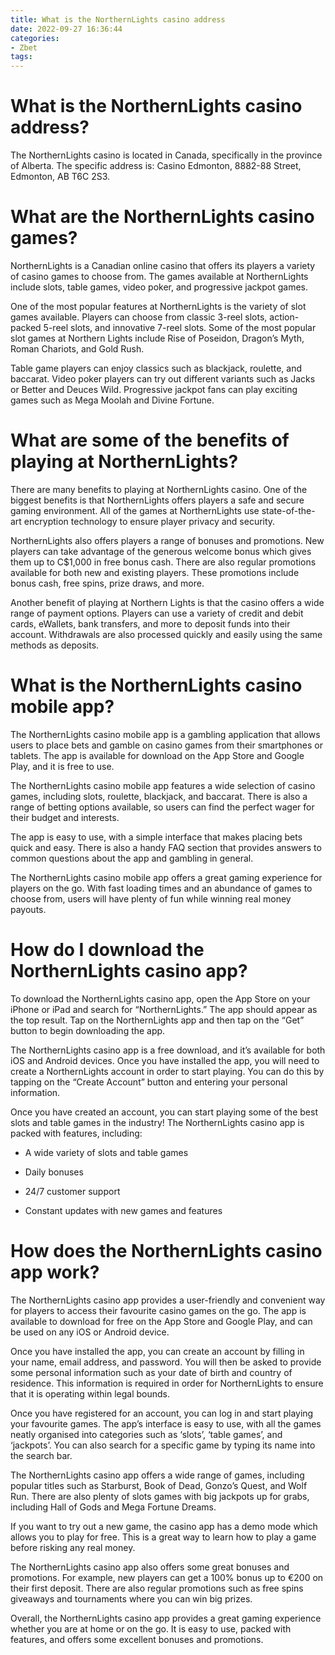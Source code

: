 ```yaml
---
title: What is the NorthernLights casino address
date: 2022-09-27 16:36:44
categories:
- Zbet
tags:
---
```



#  What is the NorthernLights casino address?

The NorthernLights casino is located in Canada, specifically in the province of Alberta. The specific address is: Casino Edmonton, 8882-88 Street, Edmonton, AB T6C 2S3.

#  What are the NorthernLights casino games?

NorthernLights is a Canadian online casino that offers its players a variety of casino games to choose from. The games available at NorthernLights include slots, table games, video poker, and progressive jackpot games.

One of the most popular features at NorthernLights is the variety of slot games available. Players can choose from classic 3-reel slots, action-packed 5-reel slots, and innovative 7-reel slots. Some of the most popular slot games at Northern Lights include Rise of Poseidon, Dragon’s Myth, Roman Chariots, and Gold Rush.

Table game players can enjoy classics such as blackjack, roulette, and baccarat. Video poker players can try out different variants such as Jacks or Better and Deuces Wild. Progressive jackpot fans can play exciting games such as Mega Moolah and Divine Fortune.

# What are some of the benefits of playing at NorthernLights?

There are many benefits to playing at NorthernLights casino. One of the biggest benefits is that NorthernLights offers players a safe and secure gaming environment. All of the games at NorthernLights use state-of-the-art encryption technology to ensure player privacy and security.

NorthernLights also offers players a range of bonuses and promotions. New players can take advantage of the generous welcome bonus which gives them up to C$1,000 in free bonus cash. There are also regular promotions available for both new and existing players. These promotions include bonus cash, free spins, prize draws, and more.

Another benefit of playing at Northern Lights is that the casino offers a wide range of payment options. Players can use a variety of credit and debit cards, eWallets, bank transfers, and more to deposit funds into their account. Withdrawals are also processed quickly and easily using the same methods as deposits.

#  What is the NorthernLights casino mobile app?

The NorthernLights casino mobile app is a gambling application that allows users to place bets and gamble on casino games from their smartphones or tablets. The app is available for download on the App Store and Google Play, and it is free to use.

The NorthernLights casino mobile app features a wide selection of casino games, including slots, roulette, blackjack, and baccarat. There is also a range of betting options available, so users can find the perfect wager for their budget and interests.

The app is easy to use, with a simple interface that makes placing bets quick and easy. There is also a handy FAQ section that provides answers to common questions about the app and gambling in general.

The NorthernLights casino mobile app offers a great gaming experience for players on the go. With fast loading times and an abundance of games to choose from, users will have plenty of fun while winning real money payouts.

#  How do I download the NorthernLights casino app?

To download the NorthernLights casino app, open the App Store on your iPhone or iPad and search for “NorthernLights.” The app should appear as the top result. Tap on the NorthernLights app and then tap on the “Get” button to begin downloading the app.

The NorthernLights casino app is a free download, and it’s available for both iOS and Android devices. Once you have installed the app, you will need to create a NorthernLights account in order to start playing. You can do this by tapping on the “Create Account” button and entering your personal information.

Once you have created an account, you can start playing some of the best slots and table games in the industry! The NorthernLights casino app is packed with features, including:

- A wide variety of slots and table games

- Daily bonuses

- 24/7 customer support

- Constant updates with new games and features

#  How does the NorthernLights casino app work?

The NorthernLights casino app provides a user-friendly and convenient way for players to access their favourite casino games on the go. The app is available to download for free on the App Store and Google Play, and can be used on any iOS or Android device.

Once you have installed the app, you can create an account by filling in your name, email address, and password. You will then be asked to provide some personal information such as your date of birth and country of residence. This information is required in order for NorthernLights to ensure that it is operating within legal bounds.

Once you have registered for an account, you can log in and start playing your favourite games. The app’s interface is easy to use, with all the games neatly organised into categories such as ‘slots’, ‘table games’, and ‘jackpots’. You can also search for a specific game by typing its name into the search bar.

The NorthernLights casino app offers a wide range of games, including popular titles such as Starburst, Book of Dead, Gonzo’s Quest, and Wolf Run. There are also plenty of slots games with big jackpots up for grabs, including Hall of Gods and Mega Fortune Dreams.

If you want to try out a new game, the casino app has a demo mode which allows you to play for free. This is a great way to learn how to play a game before risking any real money.

The NorthernLights casino app also offers some great bonuses and promotions. For example, new players can get a 100% bonus up to €200 on their first deposit. There are also regular promotions such as free spins giveaways and tournaments where you can win big prizes.

Overall, the NorthernLights casino app provides a great gaming experience whether you are at home or on the go. It is easy to use, packed with features, and offers some excellent bonuses and promotions.
